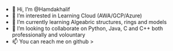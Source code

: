 - 👋 Hi, I’m @Hamdakhalif
- 👀 I’m interested in Learning Cloud (AWA/GCP/Azure)
- 🌱 I’m currently learning Algeabric structures, rings and models 
- 💞️ I’m looking to collaborate on Python, Java, C and  C++ both professionally and volountary
- 📫 You can reach me on github >

<!---
Hamdakhalif/Hamdakhalif is a ✨ special ✨ repository because its `README.md` (this file) appears on your GitHub profile.
You can click the Preview link to take a look at your changes.
--->
